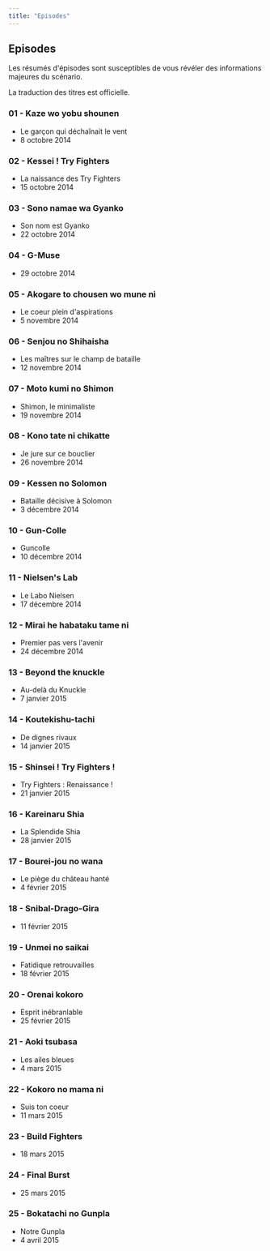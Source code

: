 ```yaml
---
title: "Episodes"
---
```


Episodes
--------


Les résumés d'épisodes sont susceptibles de vous révéler des informations majeures du scénario.


La traduction des titres est officielle.


### 01 - Kaze wo yobu shounen


* Le garçon qui déchaînait le vent
* 8 octobre 2014



### 02 - Kessei ! Try Fighters


* La naissance des Try Fighters
* 15 octobre 2014




### 03 - Sono namae wa Gyanko


* Son nom est Gyanko
* 22 octobre 2014


### 04 - G-Muse


* 29 octobre 2014



### 05 - Akogare to chousen wo mune ni


* Le coeur plein d'aspirations
* 5 novembre 2014


### 06 - Senjou no Shihaisha


* Les maîtres sur le champ de bataille
* 12 novembre 2014




### 07 - Moto kumi no Shimon


* Shimon, le minimaliste
* 19 novembre 2014




### 08 - Kono tate ni chikatte


* Je jure sur ce bouclier
* 26 novembre 2014



### 09 - Kessen no Solomon


* Bataille décisive à Solomon
* 3 décembre 2014




### 10 - Gun-Colle


* Guncolle
* 10 décembre 2014




### 11 - Nielsen's Lab


* Le Labo Nielsen
* 17 décembre 2014




### 12 - Mirai he habataku tame ni


* Premier pas vers l'avenir
* 24 décembre 2014




### 13 - Beyond the knuckle


* Au-delà du Knuckle
* 7 janvier 2015




### 14 - Koutekishu-tachi


* De dignes rivaux
* 14 janvier 2015




### 15 - Shinsei ! Try Fighters !


* Try Fighters : Renaissance !
* 21 janvier 2015




### 16 - Kareinaru Shia


* La Splendide Shia
* 28 janvier 2015




### 17 - Bourei-jou no wana


* Le piège du château hanté
* 4 février 2015



### 18 - Snibal-Drago-Gira


* 11 février 2015




### 19 - Unmei no saikai


* Fatidique retrouvailles
* 18 février 2015



### 20 - Orenai kokoro


* Esprit inébranlable
* 25 février 2015



### 21 - Aoki tsubasa


* Les ailes bleues
* 4 mars 2015




### 22 - Kokoro no mama ni


* Suis ton coeur
* 11 mars 2015



### 23 - Build Fighters


* 18 mars 2015




### 24 - Final Burst


* 25 mars 2015




### 25 - Bokatachi no Gunpla


* Notre Gunpla
* 4 avril 2015

